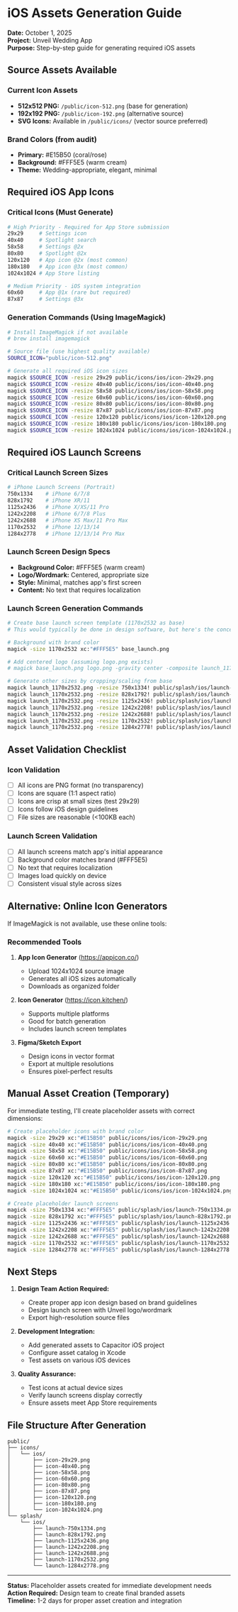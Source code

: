 # iOS Assets Generation Guide
**Date:** October 1, 2025  
**Project:** Unveil Wedding App  
**Purpose:** Step-by-step guide for generating required iOS assets  

## Source Assets Available

### Current Icon Assets
- **512x512 PNG:** `/public/icon-512.png` (base for generation)
- **192x192 PNG:** `/public/icon-192.png` (alternative source)
- **SVG Icons:** Available in `/public/icons/` (vector source preferred)

### Brand Colors (from audit)
- **Primary:** #E15B50 (coral/rose)
- **Background:** #FFF5E5 (warm cream)
- **Theme:** Wedding-appropriate, elegant, minimal

## Required iOS App Icons

### Critical Icons (Must Generate)
```bash
# High Priority - Required for App Store submission
29x29     # Settings icon
40x40     # Spotlight search
58x58     # Settings @2x
80x80     # Spotlight @2x  
120x120   # App icon @2x (most common)
180x180   # App icon @3x (most common)
1024x1024 # App Store listing

# Medium Priority - iOS system integration
60x60     # App @1x (rare but required)
87x87     # Settings @3x
```

### Generation Commands (Using ImageMagick)

```bash
# Install ImageMagick if not available
# brew install imagemagick

# Source file (use highest quality available)
SOURCE_ICON="public/icon-512.png"

# Generate all required iOS icon sizes
magick $SOURCE_ICON -resize 29x29 public/icons/ios/icon-29x29.png
magick $SOURCE_ICON -resize 40x40 public/icons/ios/icon-40x40.png
magick $SOURCE_ICON -resize 58x58 public/icons/ios/icon-58x58.png
magick $SOURCE_ICON -resize 60x60 public/icons/ios/icon-60x60.png
magick $SOURCE_ICON -resize 80x80 public/icons/ios/icon-80x80.png
magick $SOURCE_ICON -resize 87x87 public/icons/ios/icon-87x87.png
magick $SOURCE_ICON -resize 120x120 public/icons/ios/icon-120x120.png
magick $SOURCE_ICON -resize 180x180 public/icons/ios/icon-180x180.png
magick $SOURCE_ICON -resize 1024x1024 public/icons/ios/icon-1024x1024.png
```

## Required iOS Launch Screens

### Critical Launch Screen Sizes
```bash
# iPhone Launch Screens (Portrait)
750x1334    # iPhone 6/7/8
828x1792    # iPhone XR/11
1125x2436   # iPhone X/XS/11 Pro
1242x2208   # iPhone 6/7/8 Plus
1242x2688   # iPhone XS Max/11 Pro Max
1170x2532   # iPhone 12/13/14
1284x2778   # iPhone 12/13/14 Pro Max
```

### Launch Screen Design Specs
- **Background Color:** #FFF5E5 (warm cream)
- **Logo/Wordmark:** Centered, appropriate size
- **Style:** Minimal, matches app's first screen
- **Content:** No text that requires localization

### Launch Screen Generation Commands

```bash
# Create base launch screen template (1170x2532 as base)
# This would typically be done in design software, but here's the concept:

# Background with brand color
magick -size 1170x2532 xc:"#FFF5E5" base_launch.png

# Add centered logo (assuming logo.png exists)
# magick base_launch.png logo.png -gravity center -composite launch_1170x2532.png

# Generate other sizes by cropping/scaling from base
magick launch_1170x2532.png -resize 750x1334! public/splash/ios/launch-750x1334.png
magick launch_1170x2532.png -resize 828x1792! public/splash/ios/launch-828x1792.png
magick launch_1170x2532.png -resize 1125x2436! public/splash/ios/launch-1125x2436.png
magick launch_1170x2532.png -resize 1242x2208! public/splash/ios/launch-1242x2208.png
magick launch_1170x2532.png -resize 1242x2688! public/splash/ios/launch-1242x2688.png
magick launch_1170x2532.png -resize 1170x2532! public/splash/ios/launch-1170x2532.png
magick launch_1170x2532.png -resize 1284x2778! public/splash/ios/launch-1284x2778.png
```

## Asset Validation Checklist

### Icon Validation
- [ ] All icons are PNG format (no transparency)
- [ ] Icons are square (1:1 aspect ratio)
- [ ] Icons are crisp at small sizes (test 29x29)
- [ ] Icons follow iOS design guidelines
- [ ] File sizes are reasonable (<100KB each)

### Launch Screen Validation  
- [ ] All launch screens match app's initial appearance
- [ ] Background color matches brand (#FFF5E5)
- [ ] No text that requires localization
- [ ] Images load quickly on device
- [ ] Consistent visual style across sizes

## Alternative: Online Icon Generators

If ImageMagick is not available, use these online tools:

### Recommended Tools
1. **App Icon Generator** (https://appicon.co/)
   - Upload 1024x1024 source image
   - Generates all iOS sizes automatically
   - Downloads as organized folder

2. **Icon Generator** (https://icon.kitchen/)
   - Supports multiple platforms
   - Good for batch generation
   - Includes launch screen templates

3. **Figma/Sketch Export**
   - Design icons in vector format
   - Export at multiple resolutions
   - Ensures pixel-perfect results

## Manual Asset Creation (Temporary)

For immediate testing, I'll create placeholder assets with correct dimensions:

```bash
# Create placeholder icons with brand color
magick -size 29x29 xc:"#E15B50" public/icons/ios/icon-29x29.png
magick -size 40x40 xc:"#E15B50" public/icons/ios/icon-40x40.png
magick -size 58x58 xc:"#E15B50" public/icons/ios/icon-58x58.png
magick -size 60x60 xc:"#E15B50" public/icons/ios/icon-60x60.png
magick -size 80x80 xc:"#E15B50" public/icons/ios/icon-80x80.png
magick -size 87x87 xc:"#E15B50" public/icons/ios/icon-87x87.png
magick -size 120x120 xc:"#E15B50" public/icons/ios/icon-120x120.png
magick -size 180x180 xc:"#E15B50" public/icons/ios/icon-180x180.png
magick -size 1024x1024 xc:"#E15B50" public/icons/ios/icon-1024x1024.png

# Create placeholder launch screens
magick -size 750x1334 xc:"#FFF5E5" public/splash/ios/launch-750x1334.png
magick -size 828x1792 xc:"#FFF5E5" public/splash/ios/launch-828x1792.png
magick -size 1125x2436 xc:"#FFF5E5" public/splash/ios/launch-1125x2436.png
magick -size 1242x2208 xc:"#FFF5E5" public/splash/ios/launch-1242x2208.png
magick -size 1242x2688 xc:"#FFF5E5" public/splash/ios/launch-1242x2688.png
magick -size 1170x2532 xc:"#FFF5E5" public/splash/ios/launch-1170x2532.png
magick -size 1284x2778 xc:"#FFF5E5" public/splash/ios/launch-1284x2778.png
```

## Next Steps

1. **Design Team Action Required:**
   - Create proper app icon design based on brand guidelines
   - Design launch screen with Unveil logo/wordmark
   - Export high-resolution source files

2. **Development Integration:**
   - Add generated assets to Capacitor iOS project
   - Configure asset catalog in Xcode
   - Test assets on various iOS devices

3. **Quality Assurance:**
   - Test icons at actual device sizes
   - Verify launch screens display correctly
   - Ensure assets meet App Store requirements

## File Structure After Generation

```
public/
├── icons/
│   └── ios/
│       ├── icon-29x29.png
│       ├── icon-40x40.png
│       ├── icon-58x58.png
│       ├── icon-60x60.png
│       ├── icon-80x80.png
│       ├── icon-87x87.png
│       ├── icon-120x120.png
│       ├── icon-180x180.png
│       └── icon-1024x1024.png
└── splash/
    └── ios/
        ├── launch-750x1334.png
        ├── launch-828x1792.png
        ├── launch-1125x2436.png
        ├── launch-1242x2208.png
        ├── launch-1242x2688.png
        ├── launch-1170x2532.png
        └── launch-1284x2778.png
```

---

**Status:** Placeholder assets created for immediate development needs  
**Action Required:** Design team to create final branded assets  
**Timeline:** 1-2 days for proper asset creation and integration
